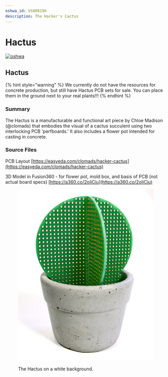 ```yaml
---
oshwa_id: US000196
description: The Hacker's Cactus
---
```


# Hactus

[![oshwa](https://img.shields.io/badge/US000196-OSHWA-blue?style=for-the-badge)](https://certification.oshwa.org/us000196.html)

## Hactus

{% hint style="warning" %}
We currently do not have the resources for concrete production, but still have Hactus PCB sets for sale. You can place them in the ground next to your real plants!!!
{% endhint %}

### Summary

The Hactus is a manufacturable and functional art piece by Chloe Madison (@clomads) that embodies the visual of a cactus succulent using two interlocking PCB 'perfboards.' It also includes a flower pot intended for casting in concrete.

### Source Files

PCB Layout [https://easyeda.com/clomads/hacker-cactus](https://easyeda.com/clomads/hacker-cactus)

3D Model in Fusion360 - for flower pot, mold box, and basis of PCB (not actual board specs) [https://a360.co/2oIjCiu](https://a360.co/2oIjCiu)

<figure><img src="../../.gitbook/assets/hactus-main-cropped.jpeg" alt=""><figcaption><p>The Hactus on a white background.</p></figcaption></figure>
